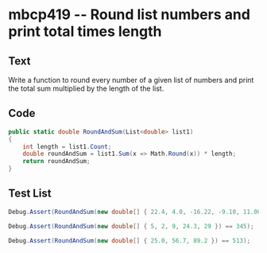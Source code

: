 # mbcp419 -- Round list numbers and print total times length

## Text

Write a function to round every number of a given list of numbers and print the total sum multiplied by the length of the list.

## Code

```csharp
public static double RoundAndSum(List<double> list1)
{
    int length = list1.Count;
    double roundAndSum = list1.Sum(x => Math.Round(x)) * length;
    return roundAndSum;
}
```

## Test List

```csharp
Debug.Assert(RoundAndSum(new double[] { 22.4, 4.0, -16.22, -9.10, 11.00, -12.22, 14.20, -5.20, 17.50 }) == 243);
```

```csharp
Debug.Assert(RoundAndSum(new double[] { 5, 2, 9, 24.3, 29 }) == 345);
```

```csharp
Debug.Assert(RoundAndSum(new double[] { 25.0, 56.7, 89.2 }) == 513);
```
